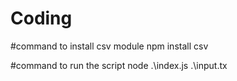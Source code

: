 # Coding
#command to install csv module
npm install csv 


#command to run the script
 node .\index.js .\input.tx
